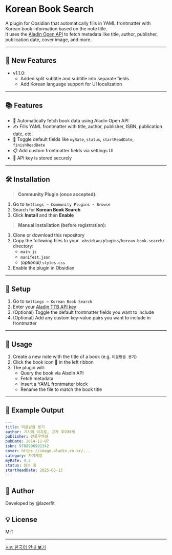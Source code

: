 # Korean Book Search

A plugin for Obsidian that automatically fills in YAML frontmatter with Korean book information based on the note title.  
It uses the [Aladin Open API](https://blog.aladin.co.kr/openapi/popup/6695306) to fetch metadata like title, author, publisher, publication date, cover image, and more.

---

## 🚀 New Features

- v1.1.0:
  - Added split subtitle and subtitle into separate fields
  - Add Korean language support for UI localization

---

## 📚 Features

- 📖 Automatically fetch book data using Aladin Open API
- ✍️ Fills YAML frontmatter with title, author, publisher, ISBN, publication date, etc.
- 🧩 Toggle default fields like `myRate`, `status`, `startReadDate`, `finishReadDate`
- 📋 Add custom frontmatter fields via settings UI
- 🔐 API key is stored securely

---

## 🛠️ Installation

> **Community Plugin (once accepted):**
1. Go to `Settings → Community Plugins → Browse`
2. Search for **Korean Book Search**
3. Click **Install** and then **Enable**

> **Manual Installation (before registration):**
1. Clone or download this repository
2. Copy the following files to your `.obsidian/plugins/korean-book-search/` directory:
	- `main.js`
	- `manifest.json`
	- *(optional)* `styles.css`
3. Enable the plugin in Obsidian

---

## 🔧 Setup

1. Go to `Settings → Korean Book Search`
2. Enter your [Aladin TTB API key](https://blog.aladin.co.kr/openapi/popup/6695306)
3. (Optional) Toggle the default frontmatter fields you want to include
4. (Optional) Add any custom key-value pairs you want to include in frontmatter

---

## 🚀 Usage

1. Create a new note with the title of a book (e.g. `미움받을 용기`)
2. Click the book icon 📖 in the left ribbon
3. The plugin will:
	- Query the book via Aladin API
	- Fetch metadata
	- Insert a YAML frontmatter block
	- Rename the file to match the book title

---

## 🧱 Example Output

```yaml
---
title: 미움받을 용기
author: 기시미 이치로, 고가 후미타케
publisher: 인플루엔셜
pubDate: 2014-11-07
isbn: 9788996991342
cover: https://image.aladin.co.kr/...
category: 자기계발
myRate: 4.5
status: 읽는 중
startReadDate: 2025-05-13
---
```

## 🙋 Author  
Developed by @lazerfit

## 💡 License  
MIT

---

[🇰🇷 한국어 안내 보기](./README.ko.md)

